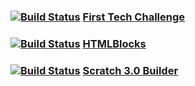### [![Build Status](https://travis-ci.org/TheBrokenRail/ftc_app-master.svg?branch=master)](https://travis-ci.org/TheBrokenRail/ftc_app-master) [First Tech Challenge](https://github.com/TheBrokenRail/ftc_app-master)

### [![Build Status](https://travis-ci.org/TheBrokenRail/HTMLBlocks.svg?branch=master)](https://travis-ci.org/TheBrokenRail/HTMLBlocks) [HTMLBlocks](https://github.com/TheBrokenRail/HTMLBlocks)

### [![Build Status](https://travis-ci.org/TheBrokenRail/Scratch3Builder.svg?branch=master)](https://travis-ci.org/TheBrokenRail/Scratch3Builder) [Scratch 3.0 Builder](https://github.com/TheBrokenRail/Scratch3Builder)
